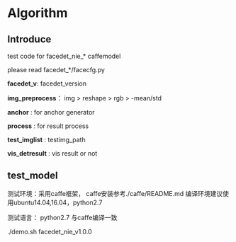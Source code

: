 # Algorithm

##  **Introduce**

test code for facedet_nie_* caffemodel 

please read facedet_*/facecfg.py

**facedet_v**: facedet_version

**img_preprocess**： img > reshape > rgb > -mean/std 

**anchor** : for anchor generator 

**process** : for result process 

**test_imglist** : testimg_path 

**vis_detresult** : vis result or not

## test_model

测试环境：采用caffe框架， caffe安装参考./caffe/README.md 编译环境建议使用ubuntu14.04,16.04，python2.7

测试语言： python2.7 与caffe编译一致

./demo.sh facedet_nie_v1.0.0 


